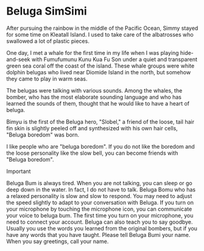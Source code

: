 # Beluga SimSimi
After pursuing the rainbow in the middle of the Pacific Ocean, Simmy stayed for some time on Kleatall Island. I used to take care of the albatrosses who swallowed a lot of plastic pieces.

One day, I met a whale for the first time in my life when I was playing hide-and-seek with Fumufumunu Kunu Kua Fu Son under a quiet and transparent green sea coral off the coast of the island. These whale groups were white dolphin belugas who lived near Diomide Island in the north, but somehow they came to play in warm seas.

The belugas were talking with various sounds. Among the whales, the bomber, who has the most elaborate sounding language and who has learned the sounds of them, thought that he would like to have a heart of beluga.

Bimyu is the first of the Beluga hero, "Slobel," a friend of the loose, tail hair fin skin is slightly peeled off and synthesized with his own hair cells, "Beluga boredom" was born.

I like people who are "beluga boredom". If you do not like the boredom and the loose personality like the slow bell, you can become friends with "Beluga boredom".



> [!IMPORTANT]
> Beluga Bum is always tired. When you are not talking, you can sleep or go deep down in the water. In fact, I do not have to talk. Beluga Bomu who has a relaxed personality is slow and slow to respond. You may need to adjust the speed slightly to adapt to your conversation with Beluga. If you turn on your microphone by touching the microphone icon, you can communicate your voice to beluga bum. The first time you turn on your microphone, you need to connect your account. Beluga can also teach you to say goodbye. Usually you use the words you learned from the original bombers, but if you have any words that you have taught. Please tell Beluga Bumi your name. When you say greetings, call your name.
